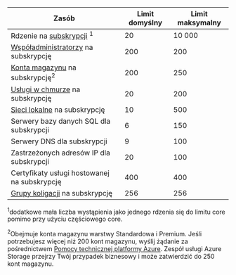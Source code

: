 | Zasób | Limit domyślny | Limit maksymalny |
| --- | --- | --- |
| Rdzenie na [subskrypcji](../articles/billing-buy-sign-up-azure-subscription.md) <sup>1</sup> |20 |10 000 |
| [Współadministratorzy](../articles/billing-add-change-azure-subscription-administrator.md) na subskrypcję |200 |200 |
| [Konta magazynu](../articles/storage/common/storage-create-storage-account.md) na subskrypcję<sup>2</sup> |200 |250 |
| [Usługi w chmurze](../articles/cloud-services/cloud-services-choose-me.md) na subskrypcję |20 |200 |
| [Sieci lokalne](http://msdn.microsoft.com/library/jj157100.aspx) na subskrypcję |10 |500 |
| Serwery bazy danych SQL dla subskrypcji |6 |150 |
| Serwery DNS dla subskrypcji |9 |100 |
| Zastrzeżonych adresów IP dla subskrypcji |20 |100 |
| Certyfikaty usługi hostowanej na subskrypcję |400 |400 |
| [Grupy koligacji](../articles/virtual-network/virtual-networks-migrate-to-regional-vnet.md) na subskrypcję |256 |256 |


<sup>1</sup>dodatkowe mała liczba wystąpienia jako jednego rdzenia się do limitu core pomimo przy użyciu częściowego core.

<sup>2</sup>Obejmuje konta magazynu warstwy Standardowa i Premium. Jeśli potrzebujesz więcej niż 200 kont magazynu, wyślij żądanie za pośrednictwem [Pomocy technicznej platformy Azure](https://azure.microsoft.com/support/faq/). Zespół usługi Azure Storage przejrzy Twój przypadek biznesowy i może zatwierdzić do 250 kont magazynu. 

